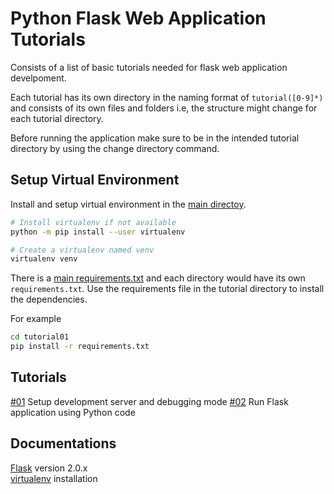 # Python Flask Web Application Tutorials

Consists of a list of basic tutorials needed for flask web application develpoment.

Each tutorial has its own directory in the naming format of `tutorial([0-9]*)` and consists of its own files and folders i.e, the structure might change for each tutorial directory.  

Before running the application make sure to be in the intended tutorial directory by using the change directory command.

## Setup Virtual Environment

Install and setup virtual environment in the [main directoy].

```sh
# Install virtualenv if not available
python -m pip install --user virtualenv

# Create a virtualenv named venv
virtualenv venv
```

There is a [main requirements.txt] and each directory would have its own `requirements.txt`. Use the requirements file in the tutorial directory to install the dependencies.

For example

```sh
cd tutorial01
pip install -r requirements.txt
```

## Tutorials

[#01] Setup development server and debugging mode
[#02] Run Flask application using Python code

## Documentations

[Flask] version 2.0.x  
[virtualenv] installation

<!-- Links -->
[Flask]: https://flask.palletsprojects.com/en/2.0.x/
[virtualenv]: https://virtualenv.pypa.io/en/latest/installation.html

[main directoy]: ./
[main requirements.txt]: ./requirements.txt

[#01]: ./tutorial01/
[#02]: ./tutorial02/
